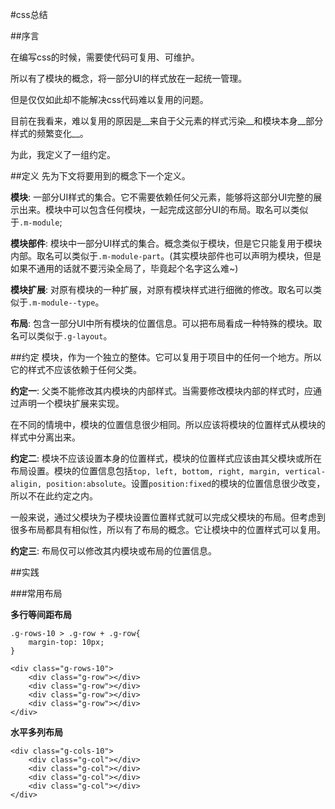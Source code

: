 #css总结

##序言

在编写css的时候，需要使代码可复用、可维护。

所以有了模块的概念，将一部分UI的样式放在一起统一管理。

但是仅仅如此却不能解决css代码难以复用的问题。

目前在我看来，难以复用的原因是__来自于父元素的样式污染__和模块本身__部分样式的频繁变化__。

为此，我定义了一组约定。

##定义
先为下文将要用到的概念下一个定义。

__模块__: 一部分UI样式的集合。它不需要依赖任何父元素，能够将这部分UI完整的展示出来。模块中可以包含任何模块，一起完成这部分UI的布局。取名可以类似于`.m-module`;

__模块部件__:  模块中一部分UI样式的集合。概念类似于模块，但是它只能复用于模块内部。取名可以类似于`.m-module-part`。(其实模块部件也可以声明为模块，但是如果不通用的话就不要污染全局了，毕竟起个名字这么难~)

__模块扩展__: 对原有模块的一种扩展，对原有模块样式进行细微的修改。取名可以类似于`.m-module--type`。

__布局__: 包含一部分UI中所有模块的位置信息。可以把布局看成一种特殊的模块。取名可以类似于`.g-layout`。

##约定
模块，作为一个独立的整体。它可以复用于项目中的任何一个地方。所以它的样式不应该依赖于任何父类。

__约定一__: 父类不能修改其内模块的内部样式。当需要修改模块内部的样式时，应通过声明一个模块扩展来实现。

在不同的情境中，模块的位置信息很少相同。所以应该将模块的位置样式从模块的样式中分离出来。

__约定二__: 模块不应该设置本身的位置样式，模块的位置样式应该由其父模块或所在布局设置。模块的位置信息包括`top, left, bottom, right, margin, vertical-aligin, position:absolute`。设置`position:fixed`的模块的位置信息很少改变，所以不在此约定之内。

一般来说，通过父模块为子模块设置位置样式就可以完成父模块的布局。但考虑到很多布局都具有相似性，所以有了布局的概念。它让模块中的位置样式可以复用。

__约定三__: 布局仅可以修改其内模块或布局的位置信息。


##实践

###常用布局

__多行等间距布局__

```
.g-rows-10 > .g-row + .g-row{
	margin-top: 10px;
}
```



	<div class="g-rows-10">
		<div class="g-row"></div>
		<div class="g-row"></div>
		<div class="g-row"></div>
		<div class="g-row"></div>
	</div>


__水平多列布局__


	<div class="g-cols-10">
		<div class="g-col"></div>
		<div class="g-col"></div>
		<div class="g-col"></div>
		<div class="g-col"></div>
	</div>
	
	







